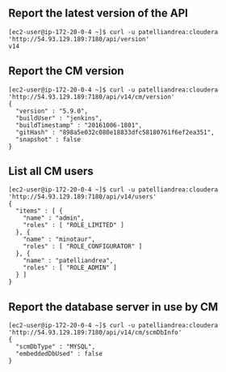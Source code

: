 ## Report the latest version of the API
```
[ec2-user@ip-172-20-0-4 ~]$ curl -u patelliandrea:cloudera 'http://54.93.129.189:7180/api/version'
v14
```

## Report the CM version
```
[ec2-user@ip-172-20-0-4 ~]$ curl -u patelliandrea:cloudera 'http://54.93.129.189:7180/api/v14/cm/version'
{
  "version" : "5.9.0",
  "buildUser" : "jenkins",
  "buildTimestamp" : "20161006-1801",
  "gitHash" : "898a5e032c080e18833dfc58180761f6ef2ea351",
  "snapshot" : false
}
```

## List all CM users
```
[ec2-user@ip-172-20-0-4 ~]$ curl -u patelliandrea:cloudera 'http://54.93.129.189:7180/api/v14/users'
{
  "items" : [ {
    "name" : "admin",
    "roles" : [ "ROLE_LIMITED" ]
  }, {
    "name" : "minotaur",
    "roles" : [ "ROLE_CONFIGURATOR" ]
  }, {
    "name" : "patelliandrea",
    "roles" : [ "ROLE_ADMIN" ]
  } ]
}
```

## Report the database server in use by CM
```
[ec2-user@ip-172-20-0-4 ~]$ curl -u patelliandrea:cloudera 'http://54.93.129.189:7180/api/v14/cm/scmDbInfo'
{
  "scmDbType" : "MYSQL",
  "embeddedDbUsed" : false
}
```
